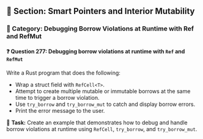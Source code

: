 ## 📘 Section: Smart Pointers and Interior Mutability  
### 🔹 Category: Debugging Borrow Violations at Runtime with Ref and RefMut  
#### ❓ Question 277: Debugging borrow violations at runtime with `Ref` and `RefMut`

Write a Rust program that does the following:

- Wrap a struct field with `RefCell<T>`.
- Attempt to create multiple mutable or immutable borrows at the same time to trigger a borrow violation.
- Use `try_borrow` and `try_borrow_mut` to catch and display borrow errors.
- Print the error message to the user.

🔧 **Task:** Create an example that demonstrates how to debug and handle borrow violations at runtime using `RefCell`, `try_borrow`, and `try_borrow_mut`.
